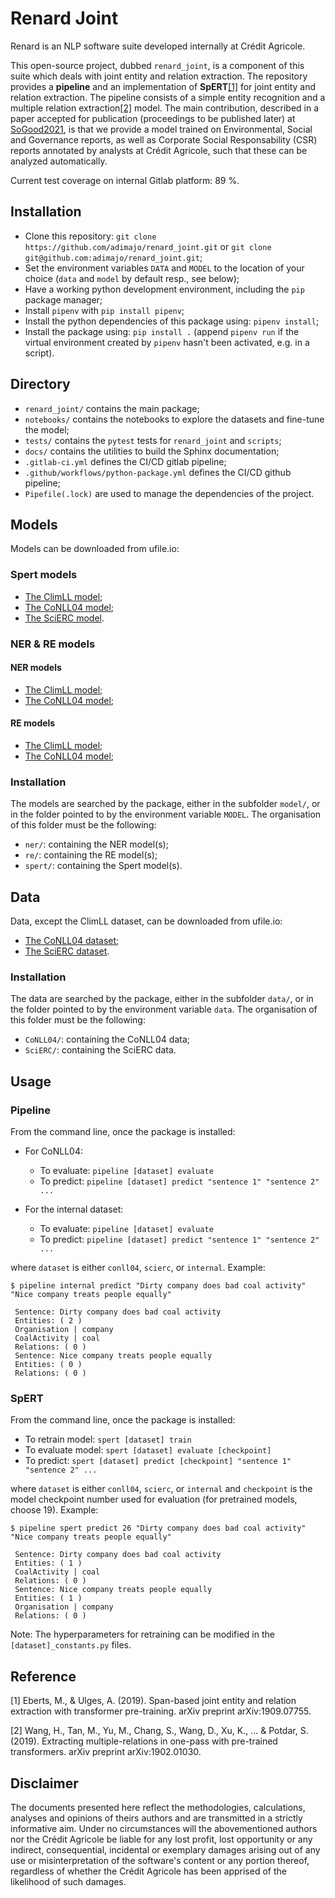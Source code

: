 # Renard Joint

Renard is an NLP software suite developed internally at Crédit Agricole.

This open-source project, dubbed `renard_joint`, is a component of this suite which deals with joint entity and relation
extraction. The repository provides a **pipeline** and an implementation of **SpERT**[[1]](#1) for joint entity and 
relation extraction. The pipeline consists of a simple entity recognition and a multiple relation extraction[[2]](#2) 
model. The main contribution, described in a paper accepted for publication (proceedings to be published later) at 
[SoGood2021](https://sites.google.com/view/ecmlpkddsogood2021/home), is that we provide a model trained on Environmental,
Social and Governance reports, as well as Corporate Social Responsability (CSR) reports annotated by analysts at Crédit
Agricole, such that these can be analyzed automatically.

Current test coverage on internal Gitlab platform: 89 %.

## Installation

- Clone this repository: `git clone https://github.com/adimajo/renard_joint.git` or `git clone git@github.com:adimajo/renard_joint.git`;
- Set the environment variables `DATA` and `MODEL` to the location of your choice (`data` and `model` by default resp., see below);
- Have a working python development environment, including the `pip` package manager;
- Install `pipenv` with `pip install pipenv`;
- Install the python dependencies of this package using: `pipenv install`;
- Install the package using: `pip install .` (append `pipenv run` if the virtual environment created by `pipenv` hasn't been activated, e.g. in a script).

## Directory

- `renard_joint/` contains the main package;
- `notebooks/` contains the notebooks to explore the datasets and fine-tune the model;
- `tests/` contains the `pytest` tests for `renard_joint` and `scripts`;
- `docs/` contains the utilities to build the Sphinx documentation;
- `.gitlab-ci.yml` defines the CI/CD gitlab pipeline;
- `.github/workflows/python-package.yml` defines the CI/CD github pipeline;
- `Pipefile(.lock)` are used to manage the dependencies of the project.

## Models

Models can be downloaded from ufile.io:

### Spert models

- [The ClimLL model](https://ufile.io/dse7uk5v);
- [The CoNLL04 model](https://ufile.io/0gug8or2);
- [The SciERC model](https://ufile.io/pf9ks53h).

### NER & RE models

#### NER models

- [The ClimLL model](https://ufile.io/bxsmnvtw);
- [The CoNLL04 model](https://ufile.io/j0ff5qrz);

#### RE models

- [The ClimLL model]();
- [The CoNLL04 model]();

### Installation

The models are searched by the package, either in the subfolder `model/`, or in the folder pointed to by the
environment variable `MODEL`. The organisation of this folder must be the following:

- `ner/`: containing the NER model(s);
- `re/`: containing the RE model(s);
- `spert/`: containing the Spert model(s).

## Data

Data, except the ClimLL dataset, can be downloaded from ufile.io:

- [The CoNLL04 dataset](https://ufile.io/vwcg7m9j);
- [The SciERC dataset](https://ufile.io/4828j92x).

### Installation

The data are searched by the package, either in the subfolder `data/`, or in the folder pointed to by the
environment variable `data`. The organisation of this folder must be the following:

- `CoNLL04/`: containing the CoNLL04 data;
- `SciERC/`: containing the SciERC data.

## Usage

### Pipeline

From the command line, once the package is installed:

- For CoNLL04:
    - To evaluate: `pipeline [dataset] evaluate`
    - To predict: `pipeline [dataset] predict "sentence 1" "sentence 2" ...`

- For the internal dataset:
    - To evaluate: `pipeline [dataset] evaluate`
    - To predict: `pipeline [dataset] predict "sentence 1" "sentence 2" ...`

where `dataset` is either `conll04`, `scierc`, or `internal`. Example:

```
$ pipeline internal predict "Dirty company does bad coal activity" "Nice company treats people equally"

 Sentence: Dirty company does bad coal activity
 Entities: ( 2 )
 Organisation | company
 CoalActivity | coal
 Relations: ( 0 )
 Sentence: Nice company treats people equally
 Entities: ( 0 )
 Relations: ( 0 )
```

### SpERT

From the command line, once the package is installed:

- To retrain model: `spert [dataset] train`
- To evaluate model: `spert [dataset] evaluate [checkpoint]`
- To predict: `spert [dataset] predict [checkpoint] "sentence 1" "sentence 2" ...`

where `dataset` is either `conll04`, `scierc`, or `internal` and `checkpoint` is the model checkpoint number used 
for evaluation (for pretrained models, choose 19). Example:

```
$ pipeline spert predict 26 "Dirty company does bad coal activity" "Nice company treats people equally"

 Sentence: Dirty company does bad coal activity
 Entities: ( 1 )
 CoalActivity | coal
 Relations: ( 0 )
 Sentence: Nice company treats people equally
 Entities: ( 1 )
 Organisation | company
 Relations: ( 0 )
```

Note: The hyperparameters for retraining can be modified in the `[dataset]_constants.py` files.

## Reference

<a id="1">[1]</a> Eberts, M., & Ulges, A. (2019). Span-based joint entity and relation extraction with transformer pre-training. arXiv preprint arXiv:1909.07755.

<a id="2">[2]</a> Wang, H., Tan, M., Yu, M., Chang, S., Wang, D., Xu, K., ... & Potdar, S. (2019). Extracting multiple-relations in one-pass with pre-trained transformers. arXiv preprint arXiv:1902.01030.

## Disclaimer

The documents presented here reflect the methodologies, calculations, analyses and opinions of theirs authors and 
are transmitted in a strictly informative aim. Under no circumstances will the abovementioned authors nor the 
Crédit Agricole be liable for any lost profit, lost opportunity or any indirect, consequential, incidental or
 exemplary damages arising out of any use or misinterpretation of the software's content or any portion thereof, 
 regardless of whether the Crédit Agricole has been apprised of the likelihood of such damages.
